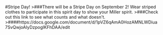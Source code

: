 <br/>
#Stripe Day!
>###There will be a Stripe Day on September 2! Wear striped clothes to participate in this spirit day to show your Miller spirit.
>###Check out this link to see what counts and what doesn't. 
>####https://docs.google.com/document/d/1pVZ6qAmA0HozAMNLWDiua7SvQwjoAIyDzpogIKFhDAA/edit
